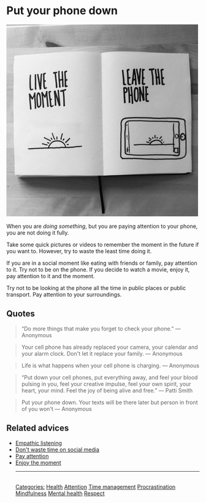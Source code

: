 # Put your phone down

![Put the phone down](./assets/live_the_moment_leave_the_phone.jpeg)

When you are _doing something_, but you are paying attention to your phone, you are not doing it fully.

Take some quick pictures or videos to remember the moment in the future if you want to. However, try to waste the least time doing it.

If you are in a social moment like eating with friends or family, pay attention to it. Try not to be on the phone. If you decide to watch a movie, enjoy it, pay attention to it and the moment.

Try not to be looking at the phone all the time in public places or public transport. Pay attention to your surroundings.

## Quotes

> “Do more things that make you forget to check your phone.” — Anonymous

> Your cell phone has already replaced your camera, your calendar and your alarm clock. Don't let it replace your family. — Anonymous

> Life is what happens when your cell phone is charging. — Anonymous

> “Put down your cell phones, put everything away, and feel your blood pulsing in you, feel your creative impulse, feel your own spirit, your heart, your mind. Feel the joy of being alive and free.” — Patti Smith

> Put your phone down. Your texts will be there later but person in front of you won't — Anonymous

## Related advices

- [Empathic listening](../Empathic%20listening/index.md)
- [Don't waste time on social media](../Don't%20waste%20time%20on%20Social%20Media)
- [Pay attention](../Pay%20attention/index.md)
- [Enjoy the moment](../Enjoy%20the%20moment/index.md)<hr/><br/>[Categories:](../Categories/index.md) [Health](../Categories/Health.md) [Attention](../Categories/Attention.md) [Time management](../Categories/Time%20management.md) [Procrastination](../Categories/Procrastination.md) [Mindfulness](../Categories/Mindfulness.md) [Mental health](../Categories/Mental%20health.md) [Respect](../Categories/Respect.md)